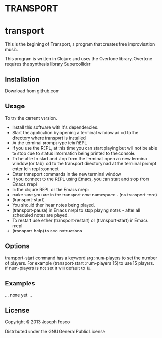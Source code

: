 TRANSPORT
=========

# transport

This is the begining of Transport, a program that creates free improvisation music.

This program is written in Clojure and uses the Overtone library. Overtone requires the synthesis library Supercollider

## Installation

Download from github.com

## Usage

To try the current version.

- Install this software with it's dependencies.
- Start the application by opening a terminal window ad cd to the directory where transport is installed
- At the terminal prompt type lein REPL
- If you use the REPL, at this time you can start playing but will not be able to stop due to status information being printed to the console.
- To be able to start and stop from the terminal, open an new terminal window (or tab), cd to the transport directory nad at the terminal prompt enter lein repl :connect <port REPL is running in other terminal window>
- Enter transport commands in the new terminal window
- If you connect to the REPL using Emacs, you can start and stop from Emacs nrepl
- In the clojure REPL or the Emacs nrepl:
- make sure you are in the transport.core namespace - (ns transport.core)
- (transport-start)
- You should then hear notes being played.
- (transport-pause) in Emacs nrepl to stop playing notes - after all scheduled notes are played.
- To restart use either (transport-restart) or (transport-start) in Emacs nrepl
- (transport-help) to see instructions

## Options

transport-start command has a keyword arg :num-players to set the number of players.
For example (transport-start :num-players 15) to use 15 players.
If num-players is not set it will default to 10.

## Examples

... none yet ...

## License

Copyright © 2013 Joseph Fosco

Distributed under the GNU General Public License
